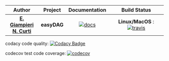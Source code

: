 

| **Author**   | **Project** | **Documentation**                                                                   | **Build Status**              |
|:------------:|:-----------:|:-----------------------------------------------------------------------------------:|:-----------------------------:|
|   [**E. Giampieri**](https://github.com/EnricoGiampieri) <br/> [**N. Curti**](https://github.com/Nico-Curti)   |  **easyDAG**  | [![docs](https://img.shields.io/badge/documentation-latest-blue.svg?style=plastic)](https://github.com/eDIMESLab/easyDAG) | **Linux/MacOS** : [![travis](https://travis-ci.org/eDIMESLab/easyDAG.svg?branch=master)](https://travis-ci.org/eDIMESLab/easyDAG.svg?branch=master)|

codacy code quality:
[![Codacy Badge](https://api.codacy.com/project/badge/Grade/6a0933d115c946c388e6db8e1548d731)](https://www.codacy.com/gh/eDIMESLab/easyDAG?utm_source=github.com&amp;utm_medium=referral&amp;utm_content=eDIMESLab/easyDAG&amp;utm_campaign=Badge_Grade)

codecov test code coverage:
[![codecov](https://codecov.io/gh/eDIMESLab/easyDAG/branch/master/graph/badge.svg)](https://codecov.io/gh/eDIMESLab/easyDAG)
